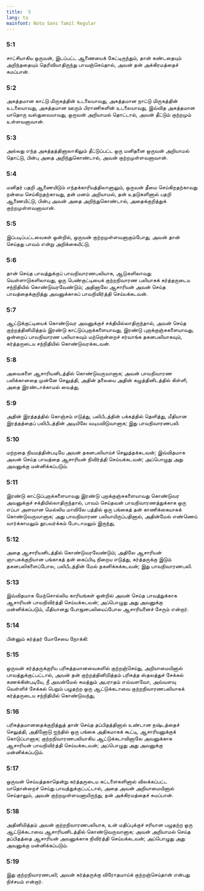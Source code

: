 ```yaml
---
title:  5
lang: ta
mainfont: Noto Sans Tamil Regular
---
```


###  5:1

சாட்சியாகிய ஒருவன், இடப்பட்ட ஆணையைக் கேட்டிருந்தும், தான் கண்டதையும் அறிந்ததையும் தெரிவியாதிருந்து பாவஞ்செய்தால், அவன் தன் அக்கிரமத்தைச் சுமப்பான்.

###  5:2

அசுத்தமான காட்டு மிருகத்தின் உடலையாவது, அசுத்தமான நாட்டு மிருகத்தின் உடலையாவது, அசுத்தமான ஊரும் பிராணிகளின் உடலையாவது, இவ்வித அசுத்தமான யாதொரு வஸ்துவையாவது, ஒருவன் அறியாமல் தொட்டால், அவன் தீட்டும் குற்றமும் உள்ளவனாவான்.

###  5:3

அல்லது எந்த அசுத்தத்தினாலாகிலும் தீட்டுப்பட்ட ஒரு மனிதனை ஒருவன் அறியாமல் தொட்டு, பின்பு அதை அறிந்துகொண்டால், அவன் குற்றமுள்ளவனாவான்.

###  5:4

மனிதர் பதறி ஆணையிடும் எந்தக்காரியத்திலானாலும், ஒருவன் தீமை செய்கிறதற்காவது நன்மை செய்கிறதற்காவது, தன் மனம் அறியாமல், தன் உதடுகளினால் பதறி ஆணையிட்டு, பின்பு அவன் அதை அறிந்துகொண்டால், அதைக்குறித்துக் குற்றமுள்ளவனாவான்.

###  5:5

இப்படிப்பட்டவைகள் ஒன்றில், ஒருவன் குற்றமுள்ளவனாகும்போது, அவன் தான் செய்தது பாவம் என்று அறிக்கையிட்டு,

###  5:6

தான் செய்த பாவத்துக்குப் பாவநிவாரணபலியாக, ஆடுகளிலாவது வெள்ளாடுகளிலாவது, ஒரு பெண்குட்டியைக் குற்றநிவாரண பலியாகக் கர்த்தருடைய சந்நிதியில் கொண்டுவரவேண்டும்; அதினாலே ஆசாரியன் அவன் செய்த பாவத்தைக்குறித்து அவனுக்காகப் பாவநிவிர்த்தி செய்யக்கடவன்.

###  5:7

ஆட்டுக்குட்டியைக் கொண்டுவர அவனுக்குச் சக்தியில்லாதிருந்தால், அவன் செய்த குற்றத்தினிமித்தம் இரண்டு காட்டுப்புறாக்களையாவது, இரண்டு புறாக்குஞ்சுகளையாவது, ஒன்றைப் பாவநிவாரண பலியாகவும் மற்றொன்றைச் சர்வாங்க தகனபலியாகவும், கர்த்தருடைய சந்நிதியில் கொண்டுவரக்கடவன்.

###  5:8

அவைகளை ஆசாரியனிடத்தில் கொண்டுவருவானாக; அவன் பாவநிவாரண பலிக்கானதை முன்னே செலுத்தி, அதின் தலையை அதின் கழுத்தினிடத்தில் கிள்ளி, அதை இரண்டாக்காமல் வைத்து,

###  5:9

அதின் இரத்தத்தில் கொஞ்சம் எடுத்து, பலிபீடத்தின் பக்கத்தில் தெளித்து, மீதியான இரத்தத்தைப் பலிபீடத்தின் அடியிலே வடியவிடுவானாக; இது பாவநிவாரணபலி.

###  5:10

மற்றதை நியமத்தின்படியே அவன் தகனபலியாய்ச் செலுத்தக்கடவன்; இவ்விதமாக அவன் செய்த பாவத்தை ஆசாரியன் நிவிர்த்தி செய்யக்கடவன்; அப்பொழுது அது அவனுக்கு மன்னிக்கப்படும்.

###  5:11

இரண்டு காட்டுப்புறாக்களையாவது இரண்டு புறாக்குஞ்சுகளையாவது கொண்டுவர அவனுக்குச் சக்தியில்லாதிருந்தால், பாவம் செய்தவன் பாவநிவாரணத்துக்காக ஒரு எப்பா அளவான மெல்லிய மாவிலே பத்தில் ஒரு பங்கைத் தன் காணிக்கையாகக் கொண்டுவருவானாக; அது பாவநிவாரண பலியாயிருப்பதினால், அதின்மேல் எண்ணெய் வார்க்காமலும் தூபவர்க்கம் போடாமலும் இருந்து,

###  5:12

அதை ஆசாரியனிடத்தில் கொண்டுவரவேண்டும்; அதிலே ஆசாரியன் ஞாபகக்குறியான பங்காகத் தன் கைப்பிடி நிறைய எடுத்து, கர்த்தருக்கு இடும் தகனபலிகளைப்போல, பலிபீடத்தின் மேல் தகனிக்கக்கடவன்; இது பாவநிவாரணபலி.

###  5:13

இவ்விதமாக மேற்சொல்லிய காரியங்கள் ஒன்றில் அவன் செய்த பாவத்துக்காக ஆசாரியன் பாவநிவிர்த்தி செய்யக்கடவன்; அப்பொழுது அது அவனுக்கு மன்னிக்கப்படும், மீதியானது போஜனபலியைப்போல ஆசாரியனைச் சேரும் என்றார்.

###  5:14

பின்னும் கர்த்தர் மோசேயை நோக்கி:

###  5:15

ஒருவன் கர்த்தருக்குரிய பரிசுத்தமானவைகளில் குற்றஞ்செய்து, அறியாமையினால் பாவத்துக்குட்பட்டால், அவன் தன் குற்றத்தினிமித்தம் பரிசுத்த ஸ்தலத்துச் சேக்கல் கணக்கின்படியே, நீ அவன்மேல் சுமத்தும் அபராதம் எவ்வளவோ, அவ்வளவு வெள்ளிச் சேக்கல் பெறும் பழுதற்ற ஒரு ஆட்டுக்கடாவை குற்றநிவாரணபலியாகக் கர்த்தருடைய சந்நிதியில் கொண்டுவந்து,

###  5:16

பரிசுத்தமானதைக்குறித்துத் தான் செய்த தப்பிதத்தினால் உண்டான நஷ்டத்தைச் செலுத்தி, அதினோடு ஐந்தில் ஒரு பங்கை அதிகமாகக் கூட்டி, ஆசாரியனுக்குக் கொடுப்பானாக; குற்றநிவாரணபலியாகிய ஆட்டுக்கடாவினாலே அவனுக்காக ஆசாரியன் பாவநிவிர்த்தி செய்யக்கடவன்; அப்பொழுது அது அவனுக்கு மன்னிக்கப்படும்.

###  5:17

ஒருவன் செய்யத்தகாதென்று கர்த்தருடைய கட்டளைகளினால் விலக்கப்பட்ட யாதொன்றைச் செய்து பாவத்துக்குட்பட்டால், அதை அவன் அறியாமையினால் செய்தாலும், அவன் குற்றமுள்ளவனாயிருந்து, தன் அக்கிரமத்தைச் சுமப்பான்.

###  5:18

அதினிமித்தம் அவன் குற்றநிவாரணபலியாக, உன் மதிப்புக்குச் சரியான பழுதற்ற ஒரு ஆட்டுக்கடாவை ஆசாரியனிடத்தில் கொண்டுவருவானாக; அவன் அறியாமல் செய்த தப்பிதத்தை ஆசாரியன் அவனுக்காக நிவிர்த்தி செய்யக்கடவன்; அப்பொழுது அது அவனுக்கு மன்னிக்கப்படும்.

###  5:19

இது குற்றநிவாரணபலி; அவன் கர்த்தருக்கு விரோதமாய்க் குற்றஞ்செய்தான் என்பது நிச்சயம் என்றார்.

